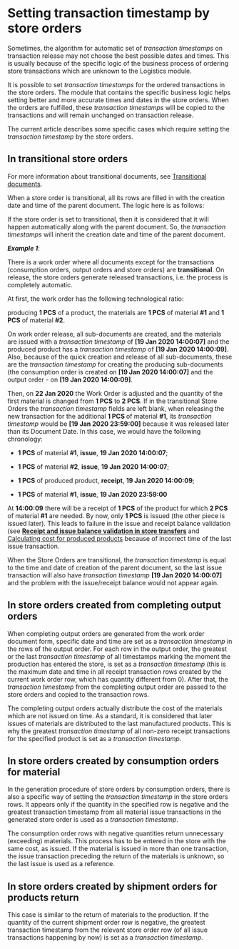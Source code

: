 # Setting transaction timestamp by store orders

Sometimes, the algorithm for automatic set of <i>transaction timestamps</i> on transaction release may not choose the best possible dates and times. This is usually because of the specific logic of the business process of ordering store transactions which are unknown to the Logistics module.

It is possible to set <i>transaction timestamps</i> for the ordered transactions in the store orders. The module that contains the specific business logic helps setting better and more accurate times and dates in the store orders. When the orders are fulfilled, these <i>transaction timestamps</i> will be copied to the transactions and will remain unchanged on transaction release.

The current article describes some specific cases which require setting the <i>transaction timestamp</i> by the store orders.

## In transitional store orders

For more information about transitional documents, see [Transitional documents](https://docs.erp.net/tech/advanced/document-flow/transitional-documents.html?q=Transitional%20Documents).

When a store order is transitional, all its rows are filled in with the creation date and time of the parent document. The logic here is as follows: 

If the store order is set to transitional, then it is considered that it will happen automatically along with the parent document. So, the <i>transaction timestamps</i> will inherit the creation date and time of the parent document.

<i><b>Example 1</b></i>:
  
There is a work order where all documents except for the transactions (consumption orders, output orders and store orders) are <b>transitional</b>. On release, the store orders generate released transactions, i.e. the process is completely automatic.
  
At first, the work order has the following technological ratio: 
  
producing <b>1 PCS</b> of a product, the materials are <b>1 PCS</b> of material <b>#1</b> and <b>1 PCS</b> of material <b>#2</b>. 

On work order release, all sub-documents are created, and the materials are issued with a <i>transaction timestamp</i> of <b>[19 Jan 2020 14:00:07]</b> and the produced product has a <i>transaction timestamp</i> of <b>[19 Jan 2020 14:00:09]</b>. Also, because of the quick creation and release of all sub-documents, these are the <i>transaction timestamp</i> for creating the producing sub-documents (the consumption order is created on <b>[19 Jan 2020 14:00:07]</b> and the output order - on <b>[19 Jan 2020  14:00:09]</b>.
  
Then, on <b>22 Jan 2020</b> the Work Order is adjusted and the quantity of the first material is changed from <b>1 PCS</b> to <b>2 PCS</b>. If in the transitional Store Orders the <i>transaction timestamp</i> fields are left blank, when releasing the new transaction for the additional <b>1 PCS </b> of material <b>#1</b>, its <i>transaction timestamp</i> would be <b>[19 Jan 2020  23:59:00]</b> because it was released later than its Document Date. In this case, we would have the following chronology:
  
- <b>1 PCS</b> of material <b>#1</b>, <b>issue</b>, <b>19 Jan 2020 14:00:07</b>;
  
- <b>1 PCS</b> of material <b>#2</b>, <b>issue</b>, <b>19 Jan 2020 14:00:07</b>; 
  
- <b>1 PCS</b> of produced product, <b>receipt</b>, <b>19 Jan 2020 14:00:09</b>; 
  
- <b>1 PCS</b> of material <b>#1</b>, <b>issue</b>, <b>19 Jan 2020 23:59:00</b>
  
At <b>14:00:09</b> there will be a receipt of <b>1 PCS</b> of the product for which <b>2 PCS</b> of material <b>#1</b> are needed. By now, only <b>1 PCS</b> is issued (the other piece is issued later). This leads to failure in the issue and receipt balance validation (see <b>[Receipt and issue balance validation in store transfers](https://docs.erp.net/tech/modules/logistics/inventory/receipt-and-issue-balance-validation-in-store-transfers.html?q=Receipt%20and%20issue%20balance%20validation%20in%20store%20transfers)</b> and [Calculating cost for produced products](https://docs.erp.net/tech/modules/logistics/concepts/goods-cost/original-cost-calculation/calculating-cost-for-produced-products.html?q=Calculating%20Cost%20For%20Produced%20Products) because of incorrect time of the last issue transaction.
  
When the Store Orders are transitional, the <i>transaction timestamp</i> is equal to the time and date of creation of the parent document, so the last issue transaction will also have <i>transaction timestamp</i> <b>[19 Jan 2020 14:00:07]</b> and the problem with the issue/receipt balance would not appear again.
  
## In store orders created from completing output orders
  
When completing output orders are generated from the work order document form, specific date and time are set as a <i>transaction timestamp</i> in the rows of the output order. For each row in the output order, the greatest or the last <i>transaction timestamp</i> of all timestamps marking the moment the production has entered the store, is set as a <i>transaction timestamp</i> (this is the maximum date and time in all receipt transaction rows created by the current work order row, which has quantity different from 0). After that, the <i>transaction timestamp</i> from the completing output order are passed to the store orders and copied to the transaction rows.

The completing output orders actually distribute the cost of the materials which are not issued on time. As a standard, it is considered that later issues of materials are distributed to the last manufactured products. This is why the greatest <i>transaction timestamp</i> of all non-zero receipt transactions for the specified product is set as a <i>transaction timestamp</i>.
  
## In store orders created by consumption orders for material  
  
In the generation procedure of store orders by consumption orders, there is also a specific way of setting the <i>transaction timestamp</i> in the store orders rows. It appears only if the quantity in the specified row is negative and the greatest transaction timestamp from all material issue transactions in the generated store order is used as a <i>transaction timestamp</i>.

The consumption order rows with negative quantities return unnecessary (exceeding) materials. This process has to be entered in the store with the same cost, as issued. If the material is issued in more than one transaction, the issue transaction preceding the return of the materials is unknown, so the last issue is used as a reference.
  
## In store orders created by shipment orders for products return
  
This case is similar to the return of materials to the production. If the quantity of the current shipment order row is negative, the greatest transaction timestamp from the relevant store order row (of all issue transactions happening by now) is set as a <i>transaction timestamp</i>.

